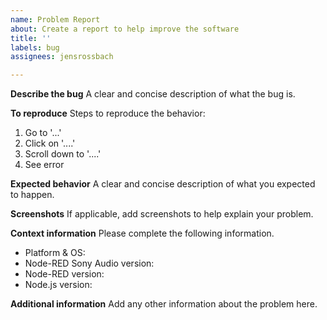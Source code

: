 ```yaml
---
name: Problem Report
about: Create a report to help improve the software
title: ''
labels: bug
assignees: jensrossbach

---
```


**Describe the bug**
A clear and concise description of what the bug is.

**To reproduce**
Steps to reproduce the behavior:
1. Go to '...'
2. Click on '....'
3. Scroll down to '....'
4. See error

**Expected behavior**
A clear and concise description of what you expected to happen.

**Screenshots**
If applicable, add screenshots to help explain your problem.

**Context information**
Please complete the following information.
 - Platform & OS:
 - Node-RED Sony Audio version:
 - Node-RED version:
 - Node.js version:

**Additional information**
Add any other information about the problem here.
